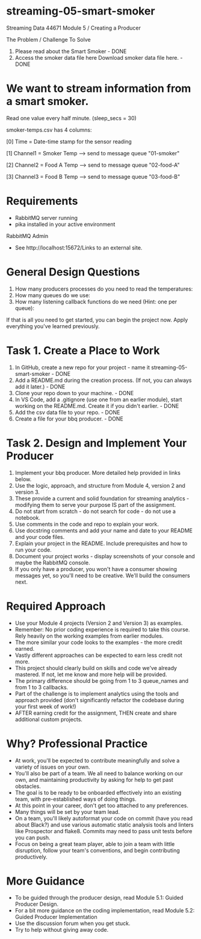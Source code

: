 # streaming-05-smart-smoker
Streaming Data 44671 Module 5 / Creating a Producer

The Problem / Challenge To Solve
1. Please read about the Smart Smoker - DONE
1. Access the smoker data file here Download smoker data file here. - DONE

# We want to stream information from a smart smoker. 
Read one value every half minute. (sleep_secs = 30)

smoker-temps.csv has 4 columns:

[0] Time = Date-time stamp for the sensor reading

[1] Channel1 = Smoker Temp --> send to message queue "01-smoker"

[2] Channel2 = Food A Temp --> send to message queue "02-food-A"

[3] Channel3 = Food B Temp --> send to message queue "03-food-B"

# Requirements
* RabbitMQ server running
* pika installed in your active environment

RabbitMQ Admin
* See http://localhost:15672/Links to an external site.

# General Design Questions

1. How many producers processes do you need to read the temperatures:
1. How many queues do we use: 
1. How many listening callback functions do we need (Hint: one per queue): 

If that is all you need to get started, you can begin the project now. Apply everything you've learned previously. 

# Task 1. Create a Place to Work
1. In GitHub, create a new repo for your project - name it streaming-05-smart-smoker - DONE
1. Add a README.md during the creation process. (If not, you can always add it later.) - DONE
1. Clone your repo down to your machine. - DONE
1. In VS Code, add a .gitignore (use one from an earlier module), start working on the README.md. Create it if you didn't earlier. - DONE
1. Add the csv data file to your repo. - DONE
1. Create a file for your bbq producer. - DONE

# Task 2. Design and Implement Your Producer
1. Implement your bbq producer. More detailed help provided in links below. 
1. Use the logic, approach, and structure from Module 4, version 2 and version 3.
1. These provide a current and solid foundation for streaming analytics - modifying them to serve your purpose IS part of the assignment.
1. Do not start from scratch - do not search for code - do not use a notebook.
1. Use comments in the code and repo to explain your work. 
1. Use docstring comments and add your name and date to your README and your code files. 
1. Explain your project in the README. Include prerequisites and how to run your code. 
1. Document your project works - display screenshots of your console and maybe the RabbitMQ console. 
1. If you only have a producer, you won't have a consumer showing messages yet, so you'll need to be creative. We'll build the consumers next.

# Required Approach
* Use your Module 4 projects (Version 2 and Version 3) as examples.
* Remember: No prior coding experience is required to take this course. Rely heavily on the working examples from earlier modules. 
* The more similar your code looks to the examples - the more credit earned.
* Vastly different approaches can be expected to earn less credit not more.
* This project should clearly build on skills and code we've already mastered. If not, let me know and more help will be provided. 
* The primary difference should be going from 1 to 3 queue_names and from 1 to 3 callbacks. 
* Part of the challenge is to implement analytics using the tools and approach provided (don't significantly refactor the codebase during your first week of work!) 
* AFTER earning credit for the assignment, THEN create and share additional custom projects. 
 

# Why? Professional Practice
* At work, you'll be expected to contribute meaningfully and solve a variety of issues on your own.
* You'll also be part of a team. We all need to balance working on our own, and maintaining productivity by asking for help to get past obstacles.
* The goal is to be ready to be onboarded effectively into an existing team, with pre-established ways of doing things.
* At this point in your career, don't get too attached to any preferences.
* Many things will be set by your team lead.
* On a team, you'll likely autoformat your code on commit (have you read about Black?) and use various automatic static analysis tools and linters like Prospector and flake8. Commits may need to pass unit tests before you can push. 
* Focus on being a great team player, able to join a team with little disruption, follow your team's conventions, and begin contributing productively. 
 

# More Guidance
* To be guided through the producer design, read Module 5.1: Guided Producer Design.
* For a bit more guidance on the coding implementation, read Module 5.2: Guided Producer Implementation
* Use the discussion forum when you get stuck.
* Try to help without giving away code. 
